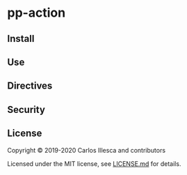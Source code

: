 # pp-action

## Install

## Use

## Directives

## Security

## License

Copyright © 2019-2020 Carlos Illesca and contributors

Licensed under the MIT license, see [LICENSE.md](LICENSE.md) for details.